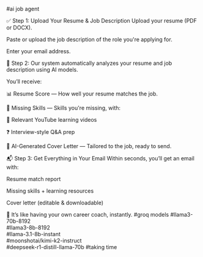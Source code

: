 #ai job agent

✅ Step 1: Upload Your Resume & Job Description
Upload your resume (PDF or DOCX).

Paste or upload the job description of the role you're applying for.

Enter your email address.

🤖 Step 2: Our system automatically analyzes your resume and job description using AI models.

You’ll receive:

📊 Resume Score — How well your resume matches the job.

🚫 Missing Skills — Skills you're missing, with:

🎥 Relevant YouTube learning videos

❓ Interview-style Q&A prep

📩 AI-Generated Cover Letter — Tailored to the job, ready to send.

📬 Step 3: Get Everything in Your Email
Within seconds, you’ll get an email with:

Resume match report

Missing skills + learning resources

Cover letter (editable & downloadable)

🧠 It’s like having your own career coach, instantly.
#groq models
#llama3-70b-8192\
#llama3-8b-8192\
#llama-3.1-8b-instant\
#moonshotai/kimi-k2-instruct\
#deepseek-r1-distill-llama-70b #taking time

